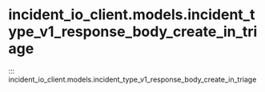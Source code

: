 # incident_io_client.models.incident_type_v1_response_body_create_in_triage

::: incident_io_client.models.incident_type_v1_response_body_create_in_triage